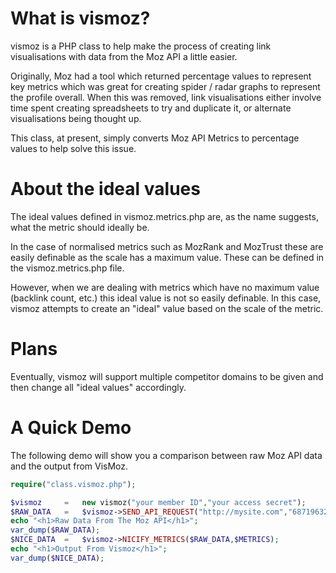 What is vismoz?
======

vismoz is a PHP class to help make the process of creating link visualisations with data from the Moz API a little easier.

Originally, Moz had a tool which returned percentage values to represent key metrics which was great for creating spider / 
radar graphs to represent the profile overall. When this was removed, link visualisations either involve time spent
creating spreadsheets to try and duplicate it, or alternate visualisations being thought up.

This class, at present, simply converts Moz API Metrics to percentage values to help solve this issue.

About the ideal values
======

The ideal values defined in vismoz.metrics.php are, as the name suggests, what the metric should ideally be.

In the case of normalised metrics such as MozRank and MozTrust these are easily definable as the scale has a maximum value.
These can be defined in the vismoz.metrics.php file.

However, when we are dealing with metrics which have no maximum value (backlink count, etc.) this ideal value is not so 
easily definable. In this case, vismoz attempts to create an "ideal" value based on the scale of the metric.

Plans
======

Eventually, vismoz will support multiple competitor domains to be given and then change all "ideal values" accordingly.

A Quick Demo
======

The following demo will show you a comparison between raw Moz API data and the output from VisMoz.

```php
require("class.vismoz.php");

$vismoz		=	new vismoz("your member ID","your access secret");
$RAW_DATA	=	$vismoz->SEND_API_REQUEST("http://mysite.com","68719632416",true);
echo "<h1>Raw Data From The Moz API</h1>";
var_dump($RAW_DATA);
$NICE_DATA	=	$vismoz->NICIFY_METRICS($RAW_DATA,$METRICS);
echo "<h1>Output From Vismoz</h1>";
var_dump($NICE_DATA);
